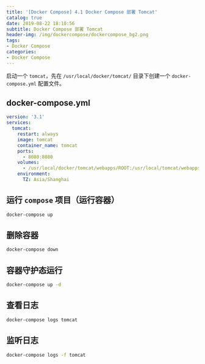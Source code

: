 ```yaml
---
title: '[Docker Compose] 4.1 Docker Compose 部署 Tomcat'
catalog: true
date: 2019-08-22 18:10:56
subtitle: Docker Compose 部署 Tomcat
header-img: /img/dockercompose/dockercompose_bg2.png
tags:
- Docker Compose
categories:
- Docker Compose
---
```


启动一个 `tomcat`，先在 `/usr/local/docker/tomcat/` 目录下创建一个 `docker-compose.yml` 配置文件。

## docker-compose.yml
```yml
version: '3.1'
services:
  tomcat:
    restart: always
    image: tomcat
    container_name: tomcat
    ports:
      - 8080:8080
    volumes:
      - /usr/local/docker/tomcat/webapps/ROOT:/usr/local/tomcat/webapps/ROOT
    environment:
      TZ: Asia/Shanghai
```

## 运行 `compose` 项目（运行容器）
```sh
docker-compose up
```

## 删除容器
```sh
docker-compose down
```

## 容器守护态运行
```sh
docker-compose up -d
```

## 查看日志
```sh
docker-compose logs tomcat
```

## 监听日志
```sh
docker-compose logs -f tomcat
```
